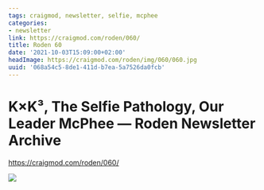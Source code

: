 ```yaml
---
tags: craigmod, newsletter, selfie, mcphee
categories:
- newsletter
link: https://craigmod.com/roden/060/
title: Roden 60
date: '2021-10-03T15:09:00+02:00'
headImage: https://craigmod.com/roden/img/060/060.jpg
uuid: '068a54c5-8de1-411d-b7ea-5a7526da0fcb'
---
```


# K×K³, The Selfie Pathology, Our Leader McPhee — Roden Newsletter Archive

https://craigmod.com/roden/060/

![](https://craigmod.com/roden/img/060/060.jpg)

